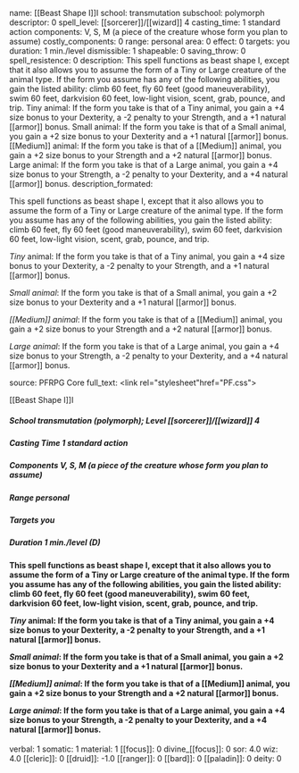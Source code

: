 name: [[Beast Shape I]]I
school: transmutation
subschool: polymorph
descriptor: 0
spell_level: [[sorcerer]]/[[wizard]] 4
casting_time: 1 standard action
components: V, S, M (a piece of the creature whose form you plan to assume)
costly_components: 0
range: personal
area: 0
effect: 0
targets: you
duration: 1 min./level
dismissible: 1
shapeable: 0
saving_throw: 0
spell_resistence: 0
description: This spell functions as beast shape I, except that it also allows you to assume the form of a Tiny or Large creature of the animal type. If the form you assume has any of the following abilities, you gain the listed ability: climb 60 feet, fly 60 feet (good maneuverability), swim 60 feet, darkvision 60 feet, low-light vision, scent, grab, pounce, and trip. Tiny animal: If the form you take is that of a Tiny animal, you gain a +4 size bonus to your Dexterity, a -2 penalty to your Strength, and a +1 natural [[armor]] bonus. Small animal: If the form you take is that of a Small animal, you gain a +2 size bonus to your Dexterity and a +1 natural [[armor]] bonus. [[Medium]] animal: If the form you take is that of a [[Medium]] animal, you gain a +2 size bonus to your Strength and a +2 natural [[armor]] bonus. Large animal: If the form you take is that of a Large animal, you gain a +4 size bonus to your Strength, a -2 penalty to your Dexterity, and a +4 natural [[armor]] bonus.
description_formated: <p>This spell functions as beast shape I, except that it also allows you to assume the form of a Tiny or Large creature of the animal type. If the form you assume has any of the following abilities, you gain the listed ability: climb 60 feet, fly 60 feet (good maneuverability), swim 60 feet, darkvision 60 feet, low-light vision, scent, grab, pounce, and trip.</p><p><i>Tiny</i> animal: If the form you take is that of a Tiny animal, you gain a +4 size bonus to your Dexterity, a -2 penalty to your Strength, and a +1 natural [[armor]] bonus.</p><p><i>Small animal</i>: If the form you take is that of a Small animal, you gain a +2 size bonus to your Dexterity and a +1 natural [[armor]] bonus.</p><p><i>[[Medium]] animal</i>: If the form you take is that of a [[Medium]] animal, you gain a +2 size bonus to your Strength and a +2 natural [[armor]] bonus.</p><p><i>Large animal</i>: If the form you take is that of a Large animal, you gain a +4 size bonus to your Strength, a -2 penalty to your Dexterity, and a +4 natural [[armor]] bonus.</p>
source: PFRPG Core
full_text: <link rel="stylesheet"href="PF.css"><div class="heading"><p class="alignleft">[[Beast Shape I]]I</p><div style="clear: both;"></div></div><div><h5><b>School </b>transmutation (polymorph); <b>Level </b>[[sorcerer]]/[[wizard]] 4</h5><h5><b>Casting Time </b>1 standard action</h5><h5><b>Components </b>V, S, M (a piece of the creature whose form you plan to assume)</h5><h5><b>Range </b>personal</h5><h5><b>Targets </b> you</h5><h5><b>Duration </b>1 min./level (D)</h5></div><div><h4><p>This spell functions as beast shape I, except that it also allows you to assume the form of a Tiny or Large creature of the animal type. If the form you assume has any of the following abilities, you gain the listed ability: climb 60 feet, fly 60 feet (good maneuverability), swim 60 feet, darkvision 60 feet, low-light vision, scent, grab, pounce, and trip.</p><p><i>Tiny</i> animal: If the form you take is that of a Tiny animal, you gain a +4 size bonus to your Dexterity, a -2 penalty to your Strength, and a +1 natural [[armor]] bonus.</p><p><i>Small animal</i>: If the form you take is that of a Small animal, you gain a +2 size bonus to your Dexterity and a +1 natural [[armor]] bonus.</p><p><i>[[Medium]] animal</i>: If the form you take is that of a [[Medium]] animal, you gain a +2 size bonus to your Strength and a +2 natural [[armor]] bonus.</p><p><i>Large animal</i>: If the form you take is that of a Large animal, you gain a +4 size bonus to your Strength, a -2 penalty to your Dexterity, and a +4 natural [[armor]] bonus.</p></h4></div>
verbal: 1
somatic: 1
material: 1
[[focus]]: 0
divine_[[focus]]: 0
sor: 4.0
wiz: 4.0
[[cleric]]: 0
[[druid]]: -1.0
[[ranger]]: 0
[[bard]]: 0
[[paladin]]: 0
deity: 0
